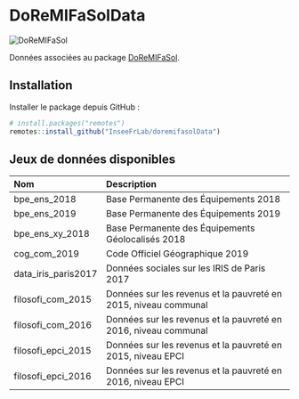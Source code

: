 
<!-- README.md is generated from README.Rmd. Please edit that file -->

# DoReMIFaSolData

<!-- badges: start -->

![DoReMIFaSol](https://github.com/inseefrlab/doremifasolData/workflows/build-artifacts/badge.svg)
<!-- badges: end -->

Données associées au package
[DoReMIFaSol](https://github.com/InseeFrLab/DoReMIFaSol).

## Installation

Installer le package depuis GitHub :

``` r
# install.packages("remotes")
remotes::install_github("InseeFrLab/doremifasolData")
```

## Jeux de données disponibles

| Nom                   | Description                                                     |
| :-------------------- | :-------------------------------------------------------------- |
| bpe\_ens\_2018        | Base Permanente des Équipements 2018                            |
| bpe\_ens\_2019        | Base Permanente des Équipements 2019                            |
| bpe\_ens\_xy\_2018    | Base Permanente des Équipements Géolocalisés 2018               |
| cog\_com\_2019        | Code Officiel Géographique 2019                                 |
| data\_iris\_paris2017 | Données sociales sur les IRIS de Paris 2017                     |
| filosofi\_com\_2015   | Données sur les revenus et la pauvreté en 2015, niveau communal |
| filosofi\_com\_2016   | Données sur les revenus et la pauvreté en 2016, niveau communal |
| filosofi\_epci\_2015  | Données sur les revenus et la pauvreté en 2015, niveau EPCI     |
| filosofi\_epci\_2016  | Données sur les revenus et la pauvreté en 2016, niveau EPCI     |
